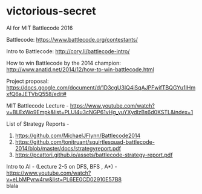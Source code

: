 # victorious-secret

AI for MIT Battlecode 2016

Battlecode: https://www.battlecode.org/contestants/

Intro to Battlecode: http://cory.li/battlecode-intro/

How to win Battlecode by the 2014 champion: http://www.anatid.net/2014/12/how-to-win-battlecode.html

Project proposal: https://docs.google.com/document/d/1D3cgU3IQ4iSqAJPFwifTBQGYu1IHmxfQ6aJETVbQ558/edit#

MIT Battlecode Lecture - https://www.youtube.com/watch?v=BLExWo9Empk&list=PLUl4u3cNGP61vHg_yuYXydlzBs6d0KSTL&index=1


List of Strategy Reports -
1. https://github.com/MichaelJFlynn/Battlecode2014
2. https://github.com/tonitruant/squirtlesquad-battlecode-2014/blob/master/docs/strategyreport.pdf
3. https://pcattori.github.io/assets/battlecode-strategy-report.pdf

Intro to AI - (Lecture 2-5 on DFS, BFS , A*) - https://www.youtube.com/watch?v=eLbMPyrw4rw&list=PL6EE0CD02910E57B8
\
blala 
